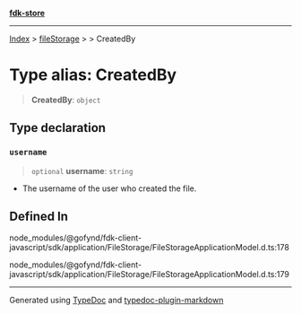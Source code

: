 [**fdk-store**](../../../README.md)
***

[Index](../../../API.md) > [fileStorage](../../README.md) > [<internal>](../README.md) > CreatedBy

# Type alias: CreatedBy

> **CreatedBy**: `object`

## Type declaration

### `username`

> `optional` **username**: `string`

- The username of the user who created the file.

## Defined In

node\_modules/@gofynd/fdk-client-javascript/sdk/application/FileStorage/FileStorageApplicationModel.d.ts:178

node\_modules/@gofynd/fdk-client-javascript/sdk/application/FileStorage/FileStorageApplicationModel.d.ts:179

***
Generated using [TypeDoc](https://typedoc.org/) and [typedoc-plugin-markdown](https://www.npmjs.com/package/typedoc-plugin-markdown)
